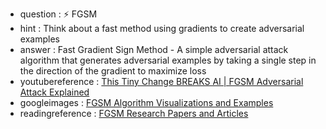- question : ⚡ FGSM
- hint : Think about a fast method using gradients to create adversarial examples
- answer : Fast Gradient Sign Method - A simple adversarial attack algorithm that generates adversarial examples by taking a single step in the direction of the gradient to maximize loss
- youtubereference : <a href="https://www.youtube.com/watch?v=p_i32sJc2-A" target="_blank">This Tiny Change BREAKS AI | FGSM Adversarial Attack Explained</a>
- googleimages : <a href="https://www.google.com/search?q=FGSM+fast+gradient+sign+method+adversarial+examples&tbm=isch" target="_blank">FGSM Algorithm Visualizations and Examples</a>
- readingreference : <a href="https://www.google.com/search?q=FGSM+fast+gradient+sign+method+research+papers" target="_blank">FGSM Research Papers and Articles</a>
